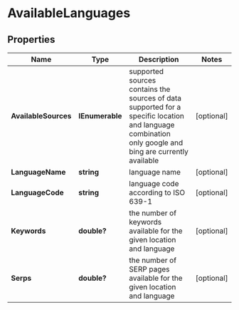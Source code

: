 # AvailableLanguages


## Properties

| Name | Type | Description | Notes |
|------------ | ------------- | ------------- | -------------|
**AvailableSources** | **IEnumerable<string>** | supported sources<br>contains the sources of data supported for a specific location and language combination<br>only google and bing are currently available |[optional]|
**LanguageName** | **string** | language name |[optional]|
**LanguageCode** | **string** | language code according to ISO 639-1 |[optional]|
**Keywords** | **double?** | the number of keywords available for the given location and language |[optional]|
**Serps** | **double?** | the number of SERP pages available for the given location and language |[optional]|